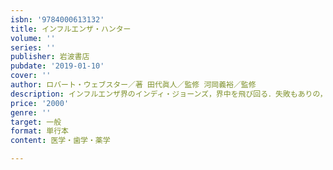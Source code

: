 ```yaml
---
isbn: '9784000613132'
title: インフルエンザ・ハンター
volume: ''
series: ''
publisher: 岩波書店
pubdate: '2019-01-10'
cover: ''
author: ロバート・ウェブスター／著 田代眞人／監修 河岡義裕／監修
description: インフルエンザ界のインディ・ジョーンズ，界中を飛び回る．失敗もありの，痛快，科学冒険物語．
price: '2000'
genre: ''
target: 一般
format: 単行本
content: 医学・歯学・薬学

---
```

